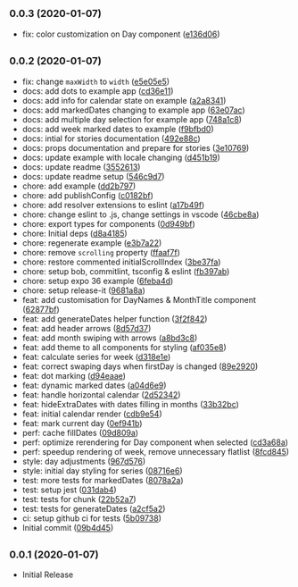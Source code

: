 ## <small>0.0.3 (2020-01-07)</small>

* fix: color customization on Day component ([e136d06](https://github.com/versum/rn-calendar/commit/e136d06))

## <small>0.0.2 (2020-01-07)</small>

* fix: change `maxWidth` to `width` ([e5e05e5](https://github.com/versum/rn-calendar/commit/e5e05e5))
* docs: add dots to example app ([cd36e11](https://github.com/versum/rn-calendar/commit/cd36e11))
* docs: add info for calendar state on example ([a2a8341](https://github.com/versum/rn-calendar/commit/a2a8341))
* docs: add markedDates changing to example app ([63e07ac](https://github.com/versum/rn-calendar/commit/63e07ac))
* docs: add multiple day selection for example app ([748a1c8](https://github.com/versum/rn-calendar/commit/748a1c8))
* docs: add week marked dates to example ([f9bfbd0](https://github.com/versum/rn-calendar/commit/f9bfbd0))
* docs: intial for stories documentation ([492e88c](https://github.com/versum/rn-calendar/commit/492e88c))
* docs: props documentation and prepare for stories ([3e10769](https://github.com/versum/rn-calendar/commit/3e10769))
* docs: update example with locale changing ([d451b19](https://github.com/versum/rn-calendar/commit/d451b19))
* docs: update readme ([3552613](https://github.com/versum/rn-calendar/commit/3552613))
* docs: update readme setup ([546c9d7](https://github.com/versum/rn-calendar/commit/546c9d7))
* chore: add example ([dd2b797](https://github.com/versum/rn-calendar/commit/dd2b797))
* chore: add publishConfig ([c0182bf](https://github.com/versum/rn-calendar/commit/c0182bf))
* chore: add resolver extensions to eslint ([a17b49f](https://github.com/versum/rn-calendar/commit/a17b49f))
* chore: change eslint to .js, change settings in vscode ([46cbe8a](https://github.com/versum/rn-calendar/commit/46cbe8a))
* chore: export types for components ([0d949bf](https://github.com/versum/rn-calendar/commit/0d949bf))
* chore: Initial deps ([d8a4185](https://github.com/versum/rn-calendar/commit/d8a4185))
* chore: regenerate example ([e3b7a22](https://github.com/versum/rn-calendar/commit/e3b7a22))
* chore: remove `scrolling` property ([ffaaf7f](https://github.com/versum/rn-calendar/commit/ffaaf7f))
* chore: restore commented initialScrollIndex ([3be37fa](https://github.com/versum/rn-calendar/commit/3be37fa))
* chore: setup bob, commitlint, tsconfig & eslint ([fb397ab](https://github.com/versum/rn-calendar/commit/fb397ab))
* chore: setup expo 36 example ([6feba4d](https://github.com/versum/rn-calendar/commit/6feba4d))
* chore: setup release-it ([9681a8a](https://github.com/versum/rn-calendar/commit/9681a8a))
* feat: add customisation for DayNames & MonthTitle component ([62877bf](https://github.com/versum/rn-calendar/commit/62877bf))
* feat: add generateDates helper function ([3f2f842](https://github.com/versum/rn-calendar/commit/3f2f842))
* feat: add header arrows ([8d57d37](https://github.com/versum/rn-calendar/commit/8d57d37))
* feat: add month swiping with arrows ([a8bd3c8](https://github.com/versum/rn-calendar/commit/a8bd3c8))
* feat: add theme to all components for styling ([af035e8](https://github.com/versum/rn-calendar/commit/af035e8))
* feat: calculate series for week ([d318e1e](https://github.com/versum/rn-calendar/commit/d318e1e))
* feat: correct swaping days when firstDay is changed ([89e2920](https://github.com/versum/rn-calendar/commit/89e2920))
* feat: dot marking ([d94eaae](https://github.com/versum/rn-calendar/commit/d94eaae))
* feat: dynamic marked dates ([a04d6e9](https://github.com/versum/rn-calendar/commit/a04d6e9))
* feat: handle horizontal calendar ([2d52342](https://github.com/versum/rn-calendar/commit/2d52342))
* feat: hideExtraDates with dates filling in months ([33b32bc](https://github.com/versum/rn-calendar/commit/33b32bc))
* feat: initial calendar render ([cdb9e54](https://github.com/versum/rn-calendar/commit/cdb9e54))
* feat: mark current day ([0ef941b](https://github.com/versum/rn-calendar/commit/0ef941b))
* perf: cache fillDates ([09d809a](https://github.com/versum/rn-calendar/commit/09d809a))
* perf: optimize rerendering for Day component when selected ([cd3a68a](https://github.com/versum/rn-calendar/commit/cd3a68a))
* perf: speedup rendering of week, remove unnecessary flatlist ([8fcd845](https://github.com/versum/rn-calendar/commit/8fcd845))
* style: day adjustments ([967d576](https://github.com/versum/rn-calendar/commit/967d576))
* style: initial day styling for series ([08716e6](https://github.com/versum/rn-calendar/commit/08716e6))
* test: more tests for markedDates ([8078a2a](https://github.com/versum/rn-calendar/commit/8078a2a))
* test: setup jest ([031dab4](https://github.com/versum/rn-calendar/commit/031dab4))
* test: tests for chunk ([22b52a7](https://github.com/versum/rn-calendar/commit/22b52a7))
* test: tests for generateDates ([a2cf5a2](https://github.com/versum/rn-calendar/commit/a2cf5a2))
* ci: setup github ci for tests ([5b09738](https://github.com/versum/rn-calendar/commit/5b09738))
* Initial commit ([09b4d45](https://github.com/versum/rn-calendar/commit/09b4d45))

## <small>0.0.1 (2020-01-07)</small>

- Initial Release
